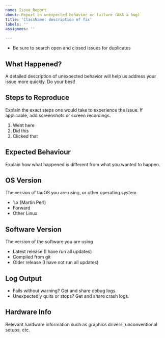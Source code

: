 ```yaml
---
name: Issue Report
about: Report an unexpected behavior or failure (AKA a bug)
title: 'ClassName: description of fix'
labels: ''
assignees: ''

---
```


* Be sure to search open and closed issues for duplicates

## What Happened?

A detailed description of unexpected behavior will help us address your issue more quickly. Do your best!

## Steps to Reproduce

Explain the exact steps one would take to experience the issue. If applicable, add screenshots or screen recordings.

1. Went here
2. Did this
3. Clicked that

## Expected Behaviour

Explain how what happened is different from what you wanted to happen.

## OS Version

The version of tauOS you are using, or other operating system

- 1.x (Martin Perl)
- Forward
- Other Linux

## Software Version

The version of the software you are using

- Latest release (I have run all updates)
- Compiled from git
- Older release (I have not run all updates)

## Log Output

* Fails without warning? Get and share debug logs.
* Unexpectedly quits or stops? Get and share crash logs.

## Hardware Info

Relevant hardware information such as graphics drivers, unconventional setups, etc.
